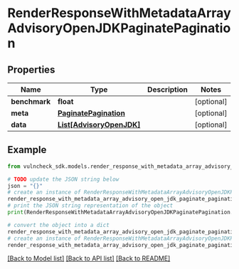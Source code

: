 # RenderResponseWithMetadataArrayAdvisoryOpenJDKPaginatePagination


## Properties

Name | Type | Description | Notes
------------ | ------------- | ------------- | -------------
**benchmark** | **float** |  | [optional] 
**meta** | [**PaginatePagination**](PaginatePagination.md) |  | [optional] 
**data** | [**List[AdvisoryOpenJDK]**](AdvisoryOpenJDK.md) |  | [optional] 

## Example

```python
from vulncheck_sdk.models.render_response_with_metadata_array_advisory_open_jdk_paginate_pagination import RenderResponseWithMetadataArrayAdvisoryOpenJDKPaginatePagination

# TODO update the JSON string below
json = "{}"
# create an instance of RenderResponseWithMetadataArrayAdvisoryOpenJDKPaginatePagination from a JSON string
render_response_with_metadata_array_advisory_open_jdk_paginate_pagination_instance = RenderResponseWithMetadataArrayAdvisoryOpenJDKPaginatePagination.from_json(json)
# print the JSON string representation of the object
print(RenderResponseWithMetadataArrayAdvisoryOpenJDKPaginatePagination.to_json())

# convert the object into a dict
render_response_with_metadata_array_advisory_open_jdk_paginate_pagination_dict = render_response_with_metadata_array_advisory_open_jdk_paginate_pagination_instance.to_dict()
# create an instance of RenderResponseWithMetadataArrayAdvisoryOpenJDKPaginatePagination from a dict
render_response_with_metadata_array_advisory_open_jdk_paginate_pagination_from_dict = RenderResponseWithMetadataArrayAdvisoryOpenJDKPaginatePagination.from_dict(render_response_with_metadata_array_advisory_open_jdk_paginate_pagination_dict)
```
[[Back to Model list]](../README.md#documentation-for-models) [[Back to API list]](../README.md#documentation-for-api-endpoints) [[Back to README]](../README.md)


